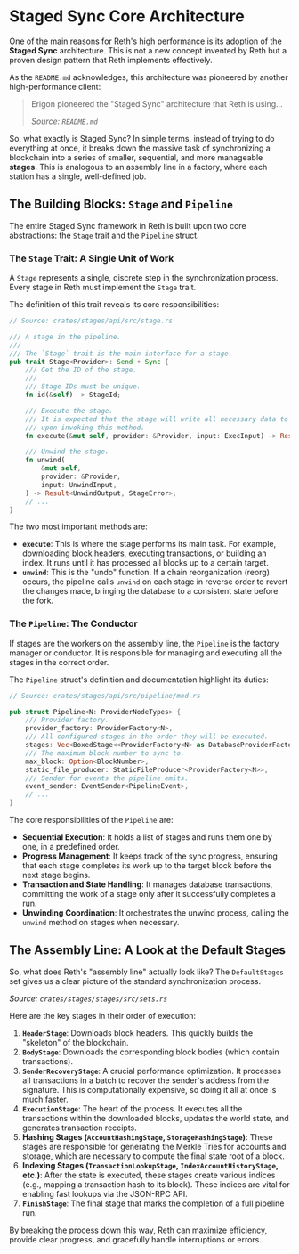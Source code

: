 # Staged Sync Core Architecture

One of the main reasons for Reth's high performance is its adoption of the **Staged Sync** architecture. This is not a new concept invented by Reth but a proven design pattern that Reth implements effectively.

As the `README.md` acknowledges, this architecture was pioneered by another high-performance client:

> Erigon pioneered the "Staged Sync" architecture that Reth is using...
>
> *Source: `README.md`*

So, what exactly is Staged Sync? In simple terms, instead of trying to do everything at once, it breaks down the massive task of synchronizing a blockchain into a series of smaller, sequential, and more manageable **stages**. This is analogous to an assembly line in a factory, where each station has a single, well-defined job.

## The Building Blocks: `Stage` and `Pipeline`

The entire Staged Sync framework in Reth is built upon two core abstractions: the `Stage` trait and the `Pipeline` struct.

### The `Stage` Trait: A Single Unit of Work

A `Stage` represents a single, discrete step in the synchronization process. Every stage in Reth must implement the `Stage` trait.

The definition of this trait reveals its core responsibilities:

```rust
// Source: crates/stages/api/src/stage.rs

/// A stage in the pipeline.
///
/// The `Stage` trait is the main interface for a stage.
pub trait Stage<Provider>: Send + Sync {
    /// Get the ID of the stage.
    ///
    /// Stage IDs must be unique.
    fn id(&self) -> StageId;

    /// Execute the stage.
    /// It is expected that the stage will write all necessary data to the database
    /// upon invoking this method.
    fn execute(&mut self, provider: &Provider, input: ExecInput) -> Result<ExecOutput, StageError>;

    /// Unwind the stage.
    fn unwind(
        &mut self,
        provider: &Provider,
        input: UnwindInput,
    ) -> Result<UnwindOutput, StageError>;
    // ...
}
```

The two most important methods are:

- **`execute`**: This is where the stage performs its main task. For example, downloading block headers, executing transactions, or building an index. It runs until it has processed all blocks up to a certain target.
- **`unwind`**: This is the "undo" function. If a chain reorganization (reorg) occurs, the pipeline calls `unwind` on each stage in reverse order to revert the changes made, bringing the database to a consistent state before the fork.

### The `Pipeline`: The Conductor

If stages are the workers on the assembly line, the `Pipeline` is the factory manager or conductor. It is responsible for managing and executing all the stages in the correct order.

The `Pipeline` struct's definition and documentation highlight its duties:

```rust
// Source: crates/stages/api/src/pipeline/mod.rs

pub struct Pipeline<N: ProviderNodeTypes> {
    /// Provider factory.
    provider_factory: ProviderFactory<N>,
    /// All configured stages in the order they will be executed.
    stages: Vec<BoxedStage<<ProviderFactory<N> as DatabaseProviderFactory>::ProviderRW>>,
    /// The maximum block number to sync to.
    max_block: Option<BlockNumber>,
    static_file_producer: StaticFileProducer<ProviderFactory<N>>,
    /// Sender for events the pipeline emits.
    event_sender: EventSender<PipelineEvent>,
    // ...
}
```

The core responsibilities of the `Pipeline` are:

- **Sequential Execution**: It holds a list of stages and runs them one by one, in a predefined order.
- **Progress Management**: It keeps track of the sync progress, ensuring that each stage completes its work up to the target block before the next stage begins.
- **Transaction and State Handling**: It manages database transactions, committing the work of a stage only after it successfully completes a run.
- **Unwinding Coordination**: It orchestrates the unwind process, calling the `unwind` method on stages when necessary.

## The Assembly Line: A Look at the Default Stages

So, what does Reth's "assembly line" actually look like? The `DefaultStages` set gives us a clear picture of the standard synchronization process.

*Source: `crates/stages/stages/src/sets.rs`*

Here are the key stages in their order of execution:

1. **`HeaderStage`**: Downloads block headers. This quickly builds the "skeleton" of the blockchain.
2. **`BodyStage`**: Downloads the corresponding block bodies (which contain transactions).
3. **`SenderRecoveryStage`**: A crucial performance optimization. It processes all transactions in a batch to recover the sender's address from the signature. This is computationally expensive, so doing it all at once is much faster.
4. **`ExecutionStage`**: The heart of the process. It executes all the transactions within the downloaded blocks, updates the world state, and generates transaction receipts.
5. **Hashing Stages (`AccountHashingStage`, `StorageHashingStage`)**: These stages are responsible for generating the Merkle Tries for accounts and storage, which are necessary to compute the final state root of a block.
6. **Indexing Stages (`TransactionLookupStage`, `IndexAccountHistoryStage`, etc.)**: After the state is executed, these stages create various indices (e.g., mapping a transaction hash to its block). These indices are vital for enabling fast lookups via the JSON-RPC API.
7. **`FinishStage`**: The final stage that marks the completion of a full pipeline run.

By breaking the process down this way, Reth can maximize efficiency, provide clear progress, and gracefully handle interruptions or errors.
